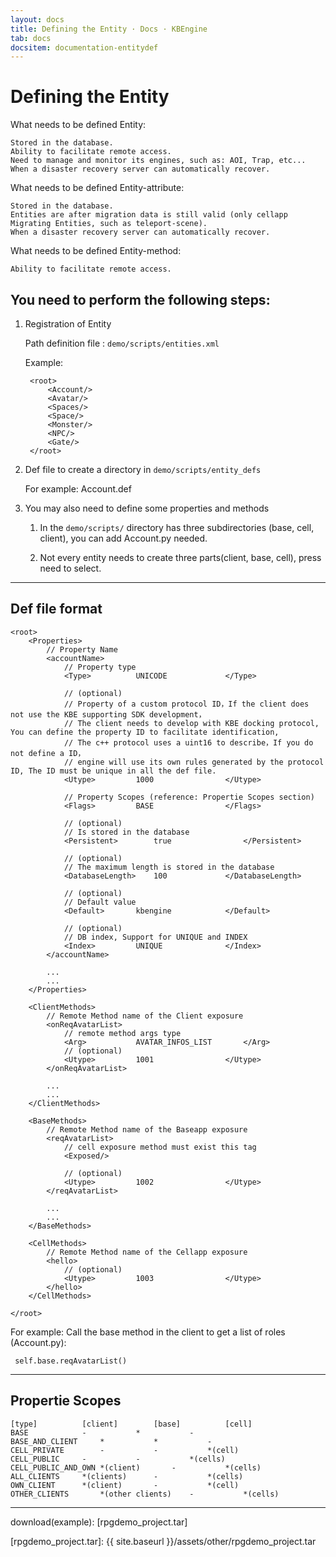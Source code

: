 ```yaml
---
layout: docs
title: Defining the Entity · Docs · KBEngine
tab: docs
docsitem: documentation-entitydef
---
```


Defining the Entity
====================

What needs to be defined Entity:

	Stored in the database.
	Ability to facilitate remote access.
	Need to manage and monitor its engines, such as: AOI, Trap, etc...
	When a disaster recovery server can automatically recover.


What needs to be defined Entity-attribute:

	Stored in the database.
	Entities are after migration data is still valid (only cellapp Migrating Entities, such as teleport-scene).
	When a disaster recovery server can automatically recover.

What needs to be defined Entity-method:

	Ability to facilitate remote access.


You need to perform the following steps:
-----------------------------------------

1. Registration of Entity

	Path definition file : `demo/scripts/entities.xml`

	Example:

		<root>
			<Account/>
			<Avatar/>
			<Spaces/>
			<Space/>
			<Monster/>
			<NPC/>
			<Gate/>
		</root>


2. Def file to create a directory in `demo/scripts/entity_defs`

	For example: Account.def


3. You may also need to define some properties and methods

	1. In the `demo/scripts/` directory has three subdirectories (base, cell, client), you can add Account.py needed.

	2. Not every entity needs to create three parts(client, base, cell), press need to select.


-----------------------------------------


Def file format
-----------------------------------------

	<root>
		<Properties>
			// Property Name
			<accountName>
				// Property type
				<Type>			UNICODE				</Type>

				// (optional)
				// Property of a custom protocol ID，If the client does not use the KBE supporting SDK development，
				// The client needs to develop with KBE docking protocol, You can define the property ID to facilitate identification,
				// The c++ protocol uses a uint16 to describe，If you do not define a ID，
				// engine will use its own rules generated by the protocol ID, The ID must be unique in all the def file.
				<Utype>			1000				</Utype>

				// Property Scopes (reference: Propertie Scopes section)
				<Flags>			BASE				</Flags>

				// (optional)
				// Is stored in the database
				<Persistent>		true				</Persistent>

				// (optional)
				// The maximum length is stored in the database
				<DatabaseLength> 	100				</DatabaseLength>

				// (optional)
				// Default value 
				<Default>		kbengine			</Default>

				// (optional)
				// DB index, Support for UNIQUE and INDEX
				<Index>			UNIQUE				</Index>
			</accountName>
			
			...
			...
		</Properties>

		<ClientMethods>
			// Remote Method name of the Client exposure
			<onReqAvatarList>
				// remote method args type
				<Arg>			AVATAR_INFOS_LIST		</Arg>
				// (optional)
				<Utype>			1001				</Utype>
			</onReqAvatarList>

			...
			...
		</ClientMethods>

		<BaseMethods>
			// Remote Method name of the Baseapp exposure
			<reqAvatarList> 
				// cell exposure method must exist this tag
				<Exposed/>

				// (optional)
				<Utype>			1002				</Utype>
			</reqAvatarList>
			
			...
			...
		</BaseMethods>

		<CellMethods>
			// Remote Method name of the Cellapp exposure
			<hello>
				// (optional)
				<Utype>			1003				</Utype>
			</hello>
		</CellMethods>

	</root>

For example: Call the base method in the client to get a list of roles (Account.py):

	 self.base.reqAvatarList()


-----------------------------------------


Propertie Scopes
-----------------------------------------

	[type]			[client]		[base]			[cell]
	BASE			-			*			-
	BASE_AND_CLIENT		*			*			-
	CELL_PRIVATE		-			-			*(cell)
	CELL_PUBLIC		-			-			*(cells)
	CELL_PUBLIC_AND_OWN	*(client)		-			*(cells)
	ALL_CLIENTS		*(clients)		-			*(cells)
	OWN_CLIENT		*(client)		-			*(cell)
	OTHER_CLIENTS		*(other clients)	-			*(cells)



-----------------------------------------------

download(example): 
[rpgdemo_project.tar]



[rpgdemo_project.tar]: {{ site.baseurl }}/assets/other/rpgdemo_project.tar